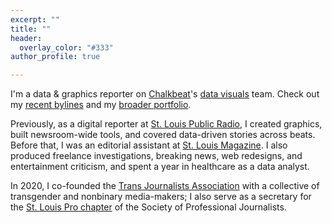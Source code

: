 ```yaml
---
excerpt: ""
title: ""
header:
  overlay_color: "#333"
author_profile: true

---
```


I'm a data & graphics reporter on [Chalkbeat](https://chalkbeat.org/)'s [data visuals](https://dataviz.chalkbeat.org/) team. Check out my [recent bylines](https://www.chalkbeat.org/authors/kae-petrin) and my [broader portfolio](https://www.clippings.me/petrinkae).

Previously, as a digital reporter at [St. Louis Public Radio](https://news.stlpublicradio.org/people/kae-m-petrin), I created graphics, built newsroom-wide tools, and covered data-driven stories across beats. Before that, I was an editorial assistant at [St. Louis Magazine](https://www.stlmag.com/topics/kae-m-petrin/). I also produced freelance investigations, breaking news, web redesigns, and entertainment criticism, and spent a year in healthcare as a data analyst.

In 2020, I co-founded the [Trans Journalists Association](https://transjournalists.org/) with a collective of transgender and nonbinary media-makers; I also serve as a secretary for the [St. Louis Pro chapter](http://www.stlspj.com/about/) of the Society of Professional Journalists. 

